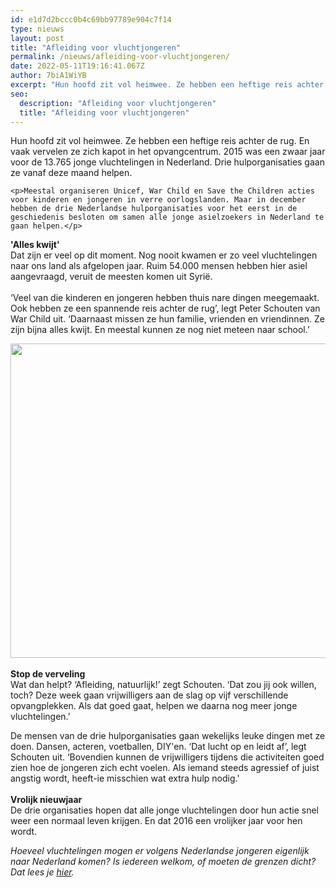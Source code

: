 ```yaml
---
id: e1d7d2bccc0b4c69bb97789e904c7f14
type: nieuws
layout: post
title: "Afleiding voor vluchtjongeren"
permalink: /nieuws/afleiding-voor-vluchtjongeren/
date: 2022-05-11T19:16:41.067Z
author: 7biA1WiYB
excerpt: "Hun hoofd zit vol heimwee. Ze hebben een heftige reis achter de rug. En vaak vervelen ze zich kapot in het opvangcentrum. 2015 was een zwaar jaar voor de 13.765 jonge vluchtelingen in Nederland. Drie hulporganisaties gaan ze vanaf deze maand helpen.  "
seo:
  description: "Afleiding voor vluchtjongeren"
  title: "Afleiding voor vluchtjongeren"
---
```

Hun hoofd zit vol heimwee. Ze hebben een heftige reis achter de rug. En vaak vervelen ze zich kapot in het opvangcentrum. 2015 was een zwaar jaar voor de 13.765 jonge vluchtelingen in Nederland. Drie hulporganisaties gaan ze vanaf deze maand helpen.  

    <p>Meestal organiseren Unicef, War Child en Save the Children acties voor kinderen en jongeren in verre oorlogslanden. Maar in december hebben de drie Nederlandse hulporganisaties voor het eerst in de geschiedenis besloten om samen alle jonge asielzoekers in Nederland te gaan helpen.</p>
<p><strong>'Alles kwijt'</strong><br>Dat zijn er veel op dit moment. Nog nooit kwamen er zo veel vluchtelingen naar ons land als afgelopen jaar. Ruim 54.000 mensen hebben hier asiel aangevraagd, veruit de meesten komen uit Syrië.<br><br>‘Veel van die kinderen en jongeren hebben thuis nare dingen meegemaakt. Ook hebben ze een spannende reis achter de rug’, legt Peter Schouten van War Child uit. ‘Daarnaast missen ze hun familie, vrienden en vriendinnen. Ze zijn bijna alles kwijt. En meestal kunnen ze nog niet meteen naar school.’</p>
<p><div class="media media-element-container media-default"><div id="file-14829" class="file file-image file-image-jpeg">

        
  
  <div class="content">
    <img title="Foto: ANP" height="503" width="850" class="media-element file-default" src="https://7dagen.netlify.app/sites/default/files/ANP-34979167_1_0.jpg" alt="">  </div>

  
</div>
</div><br><strong>Stop de verveling</strong><br>Wat dan helpt? ‘Afleiding, natuurlijk!’ zegt Schouten. ‘Dat zou jij ook willen, toch? Deze week gaan vrijwilligers aan de slag op vijf verschillende opvangplekken. Als dat goed gaat, helpen we daarna nog meer jonge vluchtelingen.’
<p>De mensen van de drie hulporganisaties gaan wekelijks leuke dingen met ze doen. Dansen, acteren, voetballen, DIY'en. ‘Dat lucht op en leidt af’, legt Schouten uit. ‘Bovendien kunnen de vrijwilligers tijdens die activiteiten goed zien hoe de jongeren zich echt voelen. Als iemand steeds agressief of juist angstig wordt, heeft-ie misschien wat extra hulp nodig.'<br><br><strong>Vrolijk nieuwjaar </strong><br>De drie organisaties hopen dat alle jonge vluchtelingen door hun actie snel weer een normaal leven krijgen. En dat 2016 een vrolijker jaar voor hen wordt.   </p>
<p><em>Hoeveel vluchtelingen mogen er volgens Nederlandse jongeren eigenlijk naar Nederland komen? Is iedereen welkom, of moeten de grenzen dicht? Dat lees je <a href="https://7dagen.netlify.app/nieuws/jongeren-positiever-over-vluchtelingen-dan-volwassenen">hier</a>.</em></p>  
